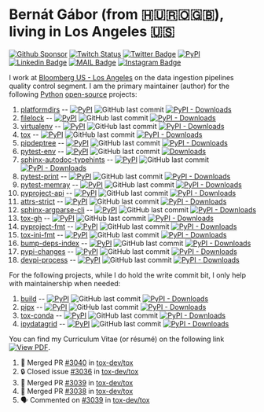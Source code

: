 # Bernát Gábor (from 🇭🇺🇷🇴🇬🇧), living in Los Angeles 🇺🇸

[![Github Sponsor](https://img.shields.io/static/v1?label=Sponsor&message=%E2%9D%A4&logo=GitHub&link=https://github.com/sponsors/gaborbernat&style=flat-square)](https://github.com/sponsors/gaborbernat)
[![Twitch Status](https://img.shields.io/twitch/status/gaborbernat?style=flat-square)](https://www.twitch.tv/gaborbernat)
[![Twitter Badge](https://img.shields.io/badge/-@gjbernat-1ca0f1?style=flat-square&labelColor=1ca0f1&logo=twitter&logoColor=white&link=https://twitter.com/gjbernat)](https://twitter.com/gjbernat)
[![PyPI](https://img.shields.io/badge/-gaborbernat-0073b7?style=flat-square&logo=Python&logoColor=white&link=https://pypi.org/user/gaborbernat/)](https://pypi.org/user/gaborbernat/)
[![Linkedin Badge](https://img.shields.io/badge/-gaborbernat-blue?style=flat-square&logo=Linkedin&logoColor=white&link=https://www.linkedin.com/in/gaborbernat/)](https://www.linkedin.com/in/gaborbernat/)
[![MAIL Badge](https://img.shields.io/badge/-gaborjbernat@gmail.com-c14438?style=flat-square&logo=Gmail&logoColor=white&link=mailto:gaborjbernat@gmail.com)](mailto:gaborjbernat@gmail.com)
[![Instagram Badge](https://img.shields.io/badge/-@gabor__bernat-845EC2?style=flat-square&labelColor=white&logo=Instagram&link=https://instagram.com/gabor_bernat/)](https://instagram.com/gabor_bernat)

I work at [Bloomberg US - Los Angeles](https://www.techatbloomberg.com/) on the data ingestion pipelines quality control
segment. I am the primary maintainer (author) for the following [Python](https://www.python.org/)
[open-source](https://en.wikipedia.org/wiki/Open_source) projects:

1. [platformdirs](https://github.com/platformdirs/platformdirs) --
   [![PyPI](https://img.shields.io/pypi/v/platformdirs?style=flat-square)](https://pypi.org/project/platformdirs)
   ![GitHub last commit](https://img.shields.io/github/last-commit/platformdirs/platformdirs?logo=python&style=flat-square)
   [![PyPI - Downloads](https://img.shields.io/pypi/dm/platformdirs?style=flat-square)](https://pypistats.org/packages/platformdirs)
1. [filelock](https://github.com/tox-dev/py-filelock) --
   [![PyPI](https://img.shields.io/pypi/v/filelock?style=flat-square)](https://pypi.org/project/filelock)
   ![GitHub last commit](https://img.shields.io/github/last-commit/tox-dev/py-filelock?logo=python&style=flat-square)
   [![PyPI - Downloads](https://img.shields.io/pypi/dm/filelock?style=flat-square)](https://pypistats.org/packages/filelock)
1. [virtualenv](https://github.com/pypa/virtualenv) --
   [![PyPI](https://img.shields.io/pypi/v/virtualenv?style=flat-square)](https://pypi.org/project/virtualenv)
   ![GitHub last commit](https://img.shields.io/github/last-commit/pypa/virtualenv?logo=python&style=flat-square)
   [![PyPI - Downloads](https://img.shields.io/pypi/dm/virtualenv?style=flat-square)](https://pypistats.org/packages/virtualenv)
1. [tox](https://github.com/tox-dev/tox) --
   [![PyPI](https://img.shields.io/pypi/v/tox?style=flat-square)](https://pypi.org/project/tox)
   ![GitHub last commit](https://img.shields.io/github/last-commit/tox-dev/tox?logo=python&style=flat-square)
   [![PyPI - Downloads](https://img.shields.io/pypi/dm/tox?style=flat-square)](https://pypistats.org/packages/tox)
1. [pipdeptree](https://github.com/tox-dev/pipdeptree) --
   [![PyPI](https://img.shields.io/pypi/v/pipdeptree?style=flat-square)](https://pypi.org/project/pipdeptree)
   ![GitHub last commit](https://img.shields.io/github/last-commit/tox-dev/pipdeptree?logo=python&style=flat-square)
   [![PyPI - Downloads](https://img.shields.io/pypi/dm/pipdeptree?style=flat-square)](https://pypistats.org/packages/pipdeptree)
1. [pytest-env](https://github.com/tox-dev/pytest-env) --
   [![PyPI](https://img.shields.io/pypi/v/pytest-env?style=flat-square)](https://pypi.org/project/pytest-env)
   ![GitHub last commit](https://img.shields.io/github/last-commit/pytest-dev/pytest-env?logo=python&style=flat-square)
   [![Downloads](https://pepy.tech/badge/pytest-env/month)](https://pepy.tech/project/pytest-env)
1. [sphinx-autodoc-typehints](https://github.com/tox-dev/sphinx-autodoc-typehints) --
   [![PyPI](https://img.shields.io/pypi/v/sphinx-autodoc-typehints?style=flat-square)](https://pypi.org/project/sphinx-autodoc-typehints)
   ![GitHub last commit](https://img.shields.io/github/last-commit/tox-dev/sphinx-autodoc-typehints?logo=python&style=flat-square)
   [![PyPI - Downloads](https://img.shields.io/pypi/dm/sphinx-autodoc-typehints?style=flat-square)](https://pypistats.org/packages/sphinx-autodoc-typehints)
1. [pytest-print](https://github.com/pytest-dev/pytest-print) --
   [![PyPI](https://img.shields.io/pypi/v/pytest-print?style=flat-square)](https://pypi.org/project/pytest-print)
   ![GitHub last commit](https://img.shields.io/github/last-commit/pytest-dev/pytest-print?logo=python&style=flat-square)
   [![PyPI - Downloads](https://img.shields.io/pypi/dm/pytest-print?style=flat-square)](https://pypistats.org/packages/pytest-print)
1. [pytest-memray](https://github.com/bloomberg/pytest-memray) --
   [![PyPI](https://img.shields.io/pypi/v/pytest-memray?style=flat-square)](https://pypi.org/project/pytest-memray)
   ![GitHub last commit](https://img.shields.io/github/last-commit/bloomberg/pytest-memray?logo=python&style=flat-square)
   [![PyPI - Downloads](https://img.shields.io/pypi/dm/pytest-memray?style=flat-square)](https://pypistats.org/packages/pytest-memray)
1. [pyproject-api](https://github.com/tox-dev/pyproject-api) --
   [![PyPI](https://img.shields.io/pypi/v/pyproject-api?style=flat-square)](https://pypi.org/project/pyproject-api)
   ![GitHub last commit](https://img.shields.io/github/last-commit/tox-dev/pyproject-api?logo=python&style=flat-square)
   [![PyPI - Downloads](https://img.shields.io/pypi/dm/pyproject-api?style=flat-square)](https://pypistats.org/packages/pyproject-api)
1. [attrs-strict](https://github.com/bloomberg/attrs-strict) --
   [![PyPI](https://img.shields.io/pypi/v/attrs-strict?style=flat-square)](https://pypi.org/project/attrs-strict)
   ![GitHub last commit](https://img.shields.io/github/last-commit/bloomberg/attrs-strict?logo=python&style=flat-square)
   [![PyPI - Downloads](https://img.shields.io/pypi/dm/attrs-strict?style=flat-square)](https://pypistats.org/packages/attrs-strict)
1. [sphinx-argparse-cli](https://github.com/tox-dev/sphinx-argparse-cli) --
   [![PyPI](https://img.shields.io/pypi/v/sphinx-argparse-cli?style=flat-square)](https://pypi.org/project/sphinx-argparse-cli)
   ![GitHub last commit](https://img.shields.io/github/last-commit/tox-dev/sphinx-argparse-cli?logo=python&style=flat-square)
   [![PyPI - Downloads](https://img.shields.io/pypi/dm/sphinx-argparse-cli?style=flat-square)](https://pypistats.org/packages/sphinx-argparse-cli)
1. [tox-gh](https://github.com/tox-dev/tox-gh) --
   [![PyPI](https://img.shields.io/pypi/v/tox-gh?style=flat-square)](https://pypi.org/project/tox-gh)
   ![GitHub last commit](https://img.shields.io/github/last-commit/tox-dev/tox-gh?logo=python&style=flat-square)
   [![PyPI - Downloads](https://img.shields.io/pypi/dm/tox-gh?style=flat-square)](https://pypistats.org/packages/tox-gh)
1. [pyproject-fmt](https://github.com/tox-dev/pyproject-fmt) --
   [![PyPI](https://img.shields.io/pypi/v/pyproject-fmt?style=flat-square)](https://pypi.org/project/pyproject-fmt)
   ![GitHub last commit](https://img.shields.io/github/last-commit/tox-dev/pyproject-fmt?logo=python&style=flat-square)
   [![PyPI - Downloads](https://img.shields.io/pypi/dm/pyproject-fmt?style=flat-square)](https://pypistats.org/packages/pyproject-fmt)
1. [tox-ini-fmt](https://github.com/tox-dev/tox-ini-fmt) --
   [![PyPI](https://img.shields.io/pypi/v/tox-ini-fmt?style=flat-square)](https://pypi.org/project/tox-ini-fmt)
   ![GitHub last commit](https://img.shields.io/github/last-commit/tox-dev/tox-ini-fmt?logo=python&style=flat-square)
   [![PyPI - Downloads](https://img.shields.io/pypi/dm/tox-ini-fmt?style=flat-square)](https://pypistats.org/packages/tox-ini-fmt)
1. [bump-deps-index](https://github.com/gaborbernat/bump-deps-index) --
   [![PyPI](https://img.shields.io/pypi/v/bump-deps-index?style=flat-square)](https://pypi.org/project/bump-deps-index)
   ![GitHub last commit](https://img.shields.io/github/last-commit/gaborbernat/bump-deps-index?logo=python&style=flat-square)
   [![PyPI - Downloads](https://img.shields.io/pypi/dm/bump-deps-index?style=flat-square)](https://pypistats.org/packages/bump-deps-index)
1. [pypi-changes](https://github.com/gaborbernat/pypi_changes) --
   [![PyPI](https://img.shields.io/pypi/v/pypi-changes?style=flat-square)](https://pypi.org/project/pypi-changes)
   ![GitHub last commit](https://img.shields.io/github/last-commit/gaborbernat/pypi_changes?logo=python&style=flat-square)
   [![PyPI - Downloads](https://img.shields.io/pypi/dm/pypi-changes?style=flat-square)](https://pypistats.org/packages/pypi-changes)
1. [devpi-process](https://github.com/tox-dev/devpi-process) --
   [![PyPI](https://img.shields.io/pypi/v/devpi-process?style=flat-square)](https://pypi.org/project/devpi-process)
   ![GitHub last commit](https://img.shields.io/github/last-commit/tox-dev/devpi-process?logo=python&style=flat-square)
   [![PyPI - Downloads](https://img.shields.io/pypi/dm/devpi-process?style=flat-square)](https://pypistats.org/packages/devpi-process)

For the following projects, while I do hold the write commit bit, I only help with maintainership when needed:

1. [build](https://github.com/pypa/build) --
   [![PyPI](https://img.shields.io/pypi/v/build?style=flat-square)](https://pypi.org/project/build)
   ![GitHub last commit](https://img.shields.io/github/last-commit/pypa/build?logo=python&style=flat-square)
   [![PyPI - Downloads](https://img.shields.io/pypi/dm/build?style=flat-square)](https://pypistats.org/packages/build)
1. [pipx](https://github.com/pypa/pipx) --
   [![PyPI](https://img.shields.io/pypi/v/pipx?style=flat-square)](https://pypi.org/project/pipx)
   ![GitHub last commit](https://img.shields.io/github/last-commit/pypa/pipx?logo=python&style=flat-square)
   [![PyPI - Downloads](https://img.shields.io/pypi/dm/pipx?style=flat-square)](https://pypistats.org/packages/pipx)
1. [tox-conda](https://github.com/tox-dev/tox-conda) --
   [![PyPI](https://img.shields.io/pypi/v/tox-conda?style=flat-square)](https://pypi.org/project/tox-conda)
   ![GitHub last commit](https://img.shields.io/github/last-commit/tox-dev/tox-conda?logo=python&style=flat-square)
   [![PyPI - Downloads](https://img.shields.io/pypi/dm/tox-conda?style=flat-square)](https://pypistats.org/packages/tox-conda)
1. [ipydatagrid](https://github.com/bloomberg/ipydatagrid) --
   [![PyPI](https://img.shields.io/pypi/v/ipydatagrid?style=flat-square)](https://pypi.org/project/ipydatagrid)
   ![GitHub last commit](https://img.shields.io/github/last-commit/bloomberg/ipydatagrid?logo=python&style=flat-square)
   [![PyPI - Downloads](https://img.shields.io/pypi/dm/ipydatagrid?style=flat-square)](https://pypistats.org/packages/ipydatagrid)

You can find my Curriculum Vitae (or résumé) on the following link
[![View PDF](https://img.shields.io/badge/View%20as%20PDF-latest%20CV-blue?style=flat-square&logo=docusign)](https://gaborbernat.github.io/cv/main.pdf).

<!--START_SECTION:activity-->
1. 🎉 Merged PR [#3040](https://github.com/tox-dev/tox/pull/3040) in [tox-dev/tox](https://github.com/tox-dev/tox)
2. 🔒 Closed issue [#3036](https://github.com/tox-dev/tox/issues/3036) in [tox-dev/tox](https://github.com/tox-dev/tox)
3. 🎉 Merged PR [#3039](https://github.com/tox-dev/tox/pull/3039) in [tox-dev/tox](https://github.com/tox-dev/tox)
4. 🎉 Merged PR [#3038](https://github.com/tox-dev/tox/pull/3038) in [tox-dev/tox](https://github.com/tox-dev/tox)
5. 🗣 Commented on [#3039](https://github.com/tox-dev/tox/issues/3039) in [tox-dev/tox](https://github.com/tox-dev/tox)
<!--END_SECTION:activity-->
